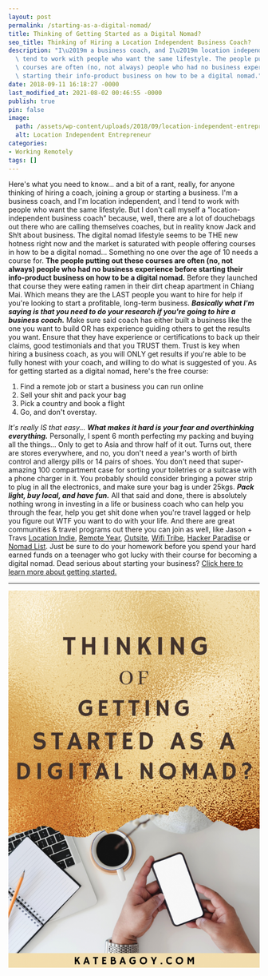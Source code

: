 ```yaml
---
layout: post
permalink: /starting-as-a-digital-nomad/
title: Thinking of Getting Started as a Digital Nomad?
seo_title: Thinking of Hiring a Location Independent Business Coach?
description: "I\u2019m a business coach, and I\u2019m location independent, and I\
  \ tend to work with people who want the same lifestyle. The people putting out these\
  \ courses are often (no, not always) people who had no business experience before\
  \ starting their info-product business on how to be a digital nomad."
date: 2018-09-11 16:18:27 -0000
last_modified_at: 2021-08-02 00:46:55 -0000
publish: true
pin: false
image:
  path: /assets/wp-content/uploads/2018/09/location-independent-entrepreneur.jpeg
  alt: Location Independent Entrepreneur
categories:
- Working Remotely
tags: []
---
```

Here's what you need to know... and a bit of a rant, really, for anyone thinking of hiring a coach, joining a group or starting a business. I'm a business coach, and I'm location independent, and I tend to work with people who want the same lifestyle. But I don't call myself a "location-independent business coach" because, well, there are a lot of douchebags out there who are calling themselves coaches, but in reality know Jack and Sh!t about business. The digital nomad lifestyle seems to be THE new hotness right now and the market is saturated with people offering courses in how to be a digital nomad... Something no one over the age of 10 needs a course for. **The people putting out these courses are often (no, not always) people who had no business experience before starting their info-product business on how to be a digital nomad.** Before they launched that course they were eating ramen in their dirt cheap apartment in Chiang Mai. Which means they are the LAST people you want to hire for help if you're looking to start a profitable, long-term business. _**Basically what I'm saying is that you need to do your research if you're going to hire a business coach.**_ Make sure said coach has either built a business like the one you want to build OR has experience guiding others to get the results you want. Ensure that they have experience or certifications to back up their claims, good testimonials and that you TRUST them. Trust is key when hiring a business coach, as you will ONLY get results if you're able to be fully honest with your coach, and willing to do what is suggested of you. As for getting started as a digital nomad, here's the free course:

  1. Find a remote job or start a business you can run online
  2. Sell your shit and pack your bag
  3. Pick a country and book a flight
  4. Go, and don't overstay.

_It's really IS that easy..._ _**What makes it hard is your fear and overthinking everything.**_ Personally, I spent 6 month perfecting my packing and buying all the things... Only to get to Asia and throw half of it out. Turns out, there are stores everywhere, and no, you don't need a year's worth of birth control and allergy pills or 14 pairs of shoes. You don't need that super-amazing 100 compartment case for sorting your toiletries or a suitcase with a phone charger in it. You probably should consider bringing a power strip to plug in all the electronics, and make sure your bag is under 25kgs. _**Pack light, buy local, and have fun.**_ All that said and done, there is absolutely nothing wrong in investing in a life or business coach who can help you through the fear, help you get shit done when you're travel lagged or help you figure out WTF you want to do with your life. And there are great communities & travel programs out there you can join as well, like Jason + Travs [Location Indie](//locationindie.com/), [Remote Year](http://www.remoteyear.com/general-application?referee=5132575), [Outsite](https://app.outsite.co/c/ZTCPA6UV), [Wifi Tribe](https://wifitribe.co/), [Hacker Paradise](https://www.hackerparadise.org/) or [Nomad List](//nomadlist.com). Just be sure to do your homework before you spend your hard earned funds on a teenager who got lucky with their course for becoming a digital nomad. Dead serious about starting your business? [Click here to learn more about getting started.](https://go.katebagoy.com/ebook)

* * *

![](/assets/wp-content/uploads/2018/09/Getting-Started-683x1024.png)
